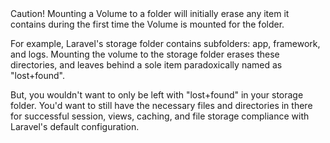 <aside class="callout">
Caution! Mounting a Volume to a folder will initially erase any item it contains during the first time the Volume is mounted for the folder. 
<p></p>

For example, Laravel's storage folder contains subfolders: app, framework, and logs. 
Mounting the volume to the storage folder erases these directories, and leaves behind a sole item paradoxically named as "lost+found". 

But, you wouldn't want to only be left with "lost+found" in your storage folder. You'd want to still have the necessary files and directories in there for successful session, views, caching, and file storage compliance with Laravel's default configuration.
</aside>